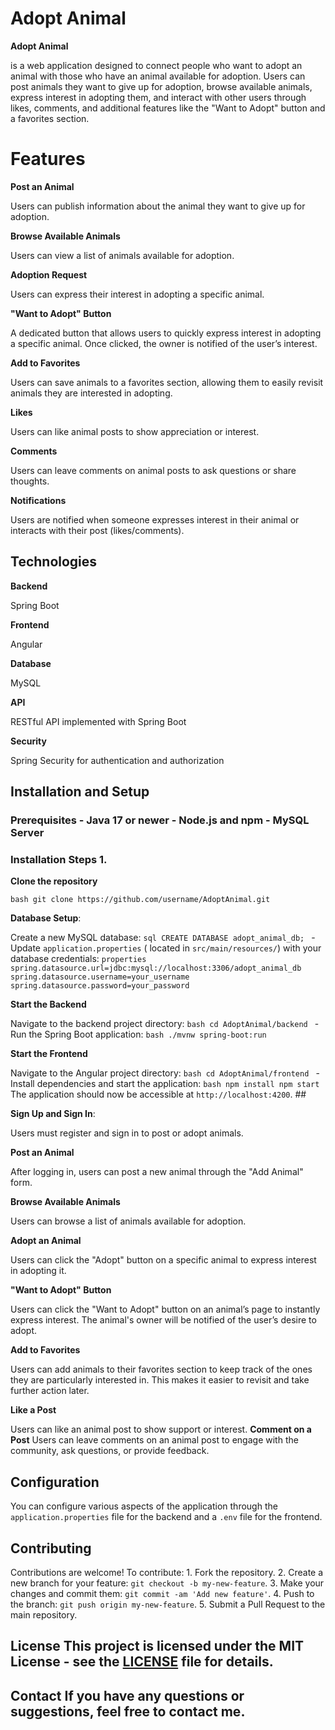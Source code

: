 # Adopt Animal

**Adopt Animal**

is a web application designed to connect people who want to adopt an
animal with those who have an animal available for adoption.
Users can post animals they want to give up for adoption, browse
available animals, express interest in adopting them, and interact with other users through likes, comments, and
additional features like the "Want to Adopt" button and a favorites
section.

# Features

**Post an Animal**

Users can publish information about the animal they want to give up for adoption.

**Browse Available Animals**

Users can view a list of animals available for adoption.

**Adoption Request**

Users can express their interest in adopting a specific animal. 

**"Want to Adopt" Button**

A dedicated button that allows users to quickly express interest in adopting a specific animal. Once clicked, the
owner is notified of the user’s interest.

**Add to Favorites**

Users can save animals to a favorites section, allowing them to easily revisit animals they are interested in
adopting.

**Likes**

Users can like animal posts to show appreciation or interest.

**Comments**

Users can leave comments on animal posts to ask questions or share thoughts.

**Notifications**

Users are notified when someone expresses interest in their animal or interacts with their post (likes/comments).

## Technologies

**Backend**

Spring Boot

**Frontend**

Angular 

**Database**

MySQL

**API**

RESTful API implemented with Spring Boot

**Security**

Spring Security for authentication and authorization

## Installation and Setup

### Prerequisites - Java 17 or newer - Node.js and npm - MySQL Server

### Installation Steps 1.

**Clone the repository**

```bash git clone https://github.com/username/AdoptAnimal.git ```

**Database Setup**:

Create a new MySQL database: ```sql CREATE DATABASE adopt_animal_db; ``` - Update `application.properties` (
located in `src/main/resources/`) with your database
credentials: ```properties spring.datasource.url=jdbc:mysql://localhost:3306/adopt_animal_db spring.datasource.username=your_username spring.datasource.password=your_password ```

**Start the Backend**

Navigate to the backend project directory: ```bash cd AdoptAnimal/backend ``` - Run the Spring Boot
application: ```bash ./mvnw spring-boot:run ```

**Start the Frontend**

Navigate to the Angular project directory: ```bash cd AdoptAnimal/frontend ``` - Install dependencies and start the
application: ```bash npm install npm start ``` The application should now be accessible at `http://localhost:4200`. ##

**Sign Up and Sign In**:

Users must register and sign in to post or adopt animals.

**Post an Animal**

After logging in, users can post a new animal through the "Add Animal" form.

**Browse Available Animals**

Users can browse a list of animals available for adoption.

**Adopt an Animal**

Users can click the "Adopt" button on a specific animal to express interest in adopting it.

**"Want to Adopt" Button**

Users can click the "Want to Adopt" button on an animal’s page to instantly express interest. The animal's owner
will be notified of the user’s desire to adopt.

**Add to Favorites**

Users can add animals to their favorites section to keep track of the ones they are particularly interested in. This
makes it easier to revisit and take further action later.

**Like a Post**

Users can like an animal post to show support or interest. 
**Comment on a Post** 
Users can leave comments on an animal post to engage with the community, ask questions, or provide feedback.

## Configuration 

You can configure various aspects of the application through the `application.properties` file for the
backend and a `.env` file for the frontend. 

## Contributing 

Contributions are welcome! To contribute: 1. Fork the
repository. 2. Create a new branch for your feature: `git checkout -b my-new-feature`. 3. Make your changes and commit
them: `git commit -am 'Add new feature'`. 4. Push to the branch: `git push origin my-new-feature`. 5. Submit a Pull
Request to the main repository. 

## License This project is licensed under the MIT License - see the [LICENSE](LICENSE) file for details. 

## Contact If you have any questions or suggestions, feel free to contact me.
